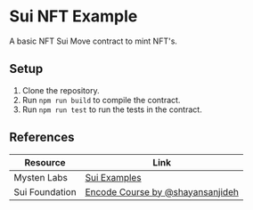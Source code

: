 # Sui NFT Example

A basic NFT Sui Move contract to mint NFT's.

## Setup

1. Clone the repository.
2. Run `npm run build` to compile the contract.
3. Run `npm run test` to run the tests in the contract.

## References

Resource | Link
-|-
Mysten Labs | [Sui Examples](https://github.com/MystenLabs/sui/tree/a6d83b133071d7fd0a4e7bd30c9a149b82138b17/sui_programmability/examples/nfts/sources)
Sui Foundation | [Encode Course by @shayansanjideh](https://github.com/sui-foundation/encode-sui-educate/blob/8e73d8f2bacfd1df7428ee4996324b1571ec444f/lesson-3/sources/onchain_game.move)